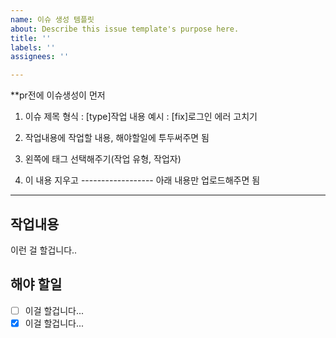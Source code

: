 ```yaml
---
name: 이슈 생성 템플릿
about: Describe this issue template's purpose here.
title: ''
labels: ''
assignees: ''

---
```


**pr전에 이슈생성이 먼저
1. 이슈 제목 형식 :  [type]작업 내용
예시 : [fix]로그인 에러 고치기

2. 작업내용에 작업할 내용, 해야할일에 투두써주면 됨

3. 왼쪽에 태그 선택해주기(작업 유형, 작업자)

4. 이 내용 지우고 ------------------ 아래 내용만 업로드해주면 됨
--------------------

## 작업내용

이런 걸 할겁니다..

## 해야 할일
- [ ] 이걸 할겁니다...
- [x] 이걸 할겁니다...
